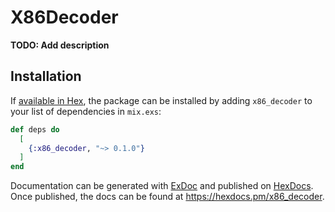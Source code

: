 # X86Decoder

**TODO: Add description**

## Installation

If [available in Hex](https://hex.pm/docs/publish), the package can be installed
by adding `x86_decoder` to your list of dependencies in `mix.exs`:

```elixir
def deps do
  [
    {:x86_decoder, "~> 0.1.0"}
  ]
end
```

Documentation can be generated with [ExDoc](https://github.com/elixir-lang/ex_doc)
and published on [HexDocs](https://hexdocs.pm). Once published, the docs can
be found at <https://hexdocs.pm/x86_decoder>.


